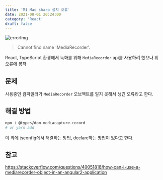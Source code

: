 ```yaml
---
title: 'M1 Mac sharp 설치 오류'
date: 2021-08-01 20:24:00
category: 'React'
draft: false
---
```


![errorImg](https://user-images.githubusercontent.com/25426534/67540808-660ecd80-f719-11e9-9602-075dea090e58.png)

> Cannot find name 'MediaRecorder'.

React, TypeScript 환경에서 녹화를 위해 `MediaRecorder` api를 사용하려 했으나 위 오류에 봉착

## 문제

사용중인 컴파일러가 `MediaRecorder` 오브젝트를 알지 못해서 생긴 오류라고 한다.

## 해결 방법

```bash
npm i @types/dom-mediacapture-record
# or yarn add
```

이 외에 tsconfig에서 해결하는 방법, declare하는 방법이 있다고 한다.

## 참고

https://stackoverflow.com/questions/40051818/how-can-i-use-a-mediarecorder-object-in-an-angular2-application
